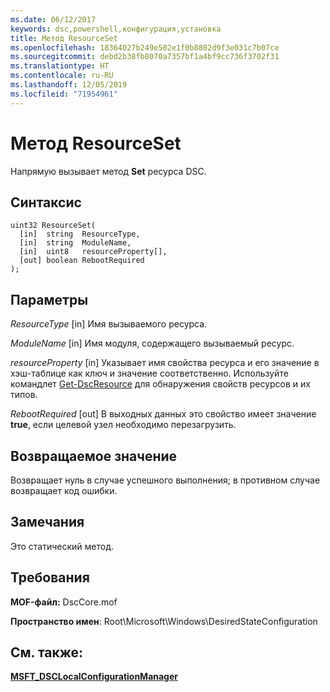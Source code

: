 ```yaml
---
ms.date: 06/12/2017
keywords: dsc,powershell,конфигурация,установка
title: Метод ResourceSet
ms.openlocfilehash: 18364027b249e502e1f0b8802d9f3e031c7b07ce
ms.sourcegitcommit: debd2b38fb8070a7357bf1a4bf9cc736f3702f31
ms.translationtype: HT
ms.contentlocale: ru-RU
ms.lasthandoff: 12/05/2019
ms.locfileid: "71954961"
---
```

# <a name="resourceset-method"></a>Метод ResourceSet

Напрямую вызывает метод **Set** ресурса DSC.

## <a name="syntax"></a>Синтаксис

```mof
uint32 ResourceSet(
  [in]  string  ResourceType,
  [in]  string  ModuleName,
  [in]  uint8   resourceProperty[],
  [out] boolean RebootRequired
);
```

## <a name="parameters"></a>Параметры

*ResourceType* \[in\] Имя вызываемого ресурса.

*ModuleName* \[in\] Имя модуля, содержащего вызываемый ресурс.

*resourceProperty* \[in\] Указывает имя свойства ресурса и его значение в хэш-таблице как ключ и значение соответственно. Используйте командлет [Get-DscResource](/powershell/module/PSDesiredStateConfiguration/Get-DscResource) для обнаружения свойств ресурсов и их типов.

*RebootRequired* \[out\] В выходных данных это свойство имеет значение **true**, если целевой узел необходимо перезагрузить.

## <a name="return-value"></a>Возвращаемое значение

Возвращает нуль в случае успешного выполнения; в противном случае возвращает код ошибки.

## <a name="remarks"></a>Замечания

Это статический метод.

## <a name="requirements"></a>Требования

**MOF-файл:** DscCore.mof

**Пространство имен**: Root\Microsoft\Windows\DesiredStateConfiguration

## <a name="see-also"></a>См. также:

[**MSFT_DSCLocalConfigurationManager**](msft-dsclocalconfigurationmanager.md)

